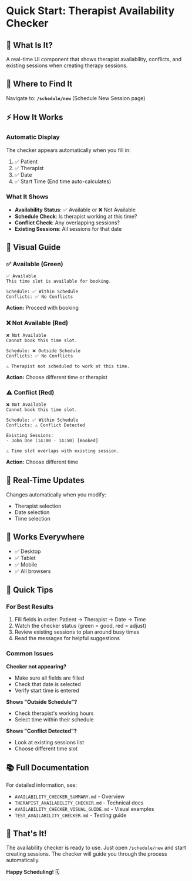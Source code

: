 # Quick Start: Therapist Availability Checker

## 🚀 What Is It?
A real-time UI component that shows therapist availability, conflicts, and existing sessions when creating therapy sessions.

## 📍 Where to Find It
Navigate to: **`/schedule/new`** (Schedule New Session page)

## ⚡ How It Works

### Automatic Display
The checker appears automatically when you fill in:
1. ✅ Patient
2. ✅ Therapist  
3. ✅ Date
4. ✅ Start Time (End time auto-calculates)

### What It Shows
- **Availability Status**: ✅ Available or ❌ Not Available
- **Schedule Check**: Is therapist working at this time?
- **Conflict Check**: Any overlapping sessions?
- **Existing Sessions**: All sessions for that date

## 🎨 Visual Guide

### ✅ Available (Green)
```
✅ Available
This time slot is available for booking.

Schedule: ✅ Within Schedule
Conflicts: ✅ No Conflicts
```
**Action:** Proceed with booking

### ❌ Not Available (Red)
```
❌ Not Available
Cannot book this time slot.

Schedule: ❌ Outside Schedule
Conflicts: ✅ No Conflicts

⚠️ Therapist not scheduled to work at this time.
```
**Action:** Choose different time or therapist

### ⚠️ Conflict (Red)
```
❌ Not Available
Cannot book this time slot.

Schedule: ✅ Within Schedule
Conflicts: ⚠️ Conflict Detected

Existing Sessions:
- John Doe (14:00 - 14:50) [Booked]

⚠️ Time slot overlaps with existing session.
```
**Action:** Choose different time

## 🔄 Real-Time Updates
Changes automatically when you modify:
- Therapist selection
- Date selection
- Time selection

## 📱 Works Everywhere
- ✅ Desktop
- ✅ Tablet
- ✅ Mobile
- ✅ All browsers

## 🎯 Quick Tips

### For Best Results
1. Fill fields in order: Patient → Therapist → Date → Time
2. Watch the checker status (green = good, red = adjust)
3. Review existing sessions to plan around busy times
4. Read the messages for helpful suggestions

### Common Issues

**Checker not appearing?**
- Make sure all fields are filled
- Check that date is selected
- Verify start time is entered

**Shows "Outside Schedule"?**
- Check therapist's working hours
- Select time within their schedule

**Shows "Conflict Detected"?**
- Look at existing sessions list
- Choose different time slot

## 📚 Full Documentation

For detailed information, see:
- `AVAILABILITY_CHECKER_SUMMARY.md` - Overview
- `THERAPIST_AVAILABILITY_CHECKER.md` - Technical docs
- `AVAILABILITY_CHECKER_VISUAL_GUIDE.md` - Visual examples
- `TEST_AVAILABILITY_CHECKER.md` - Testing guide

## 🎉 That's It!

The availability checker is ready to use. Just open `/schedule/new` and start creating sessions. The checker will guide you through the process automatically.

**Happy Scheduling!** 🗓️
